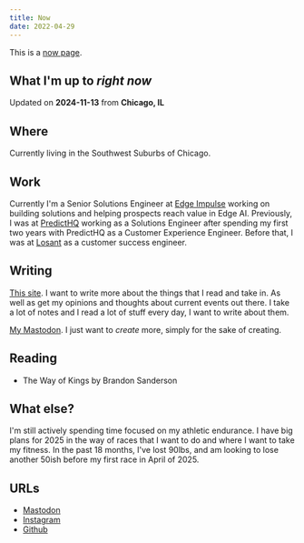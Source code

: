 ```yaml
---
title: Now
date: 2022-04-29
---
```


This is a [now page](https://nownownow.com/about).

## What I'm up to _right now_

Updated on **2024-11-13** from **Chicago, IL**

## Where 

Currently living in the Southwest Suburbs of Chicago. 

## Work

Currently I'm a Senior Solutions Engineer at [Edge Impulse](https://edgeimpulse.com) working on building solutions and helping prospects reach value in Edge AI. Previously, I was at [PredictHQ](https://www.predicthq.com/) working as a Solutions Engineer after spending my first two years with PredictHQ as a Customer Experience Engineer. Before that, I was at [Losant](https://www.losant.com) as a customer success engineer. 

## Writing

[This site](https://github.com/hhheath/personal-site). I want to write more about the things that I read and take in. As well as get my opinions and thoughts about current events out there. I take a lot of notes and I read a lot of stuff every day, I want to write about them. 

[My Mastodon](https://mastodon.social/@hheath_). I just want to _create_ more, simply for the sake of creating. 

## Reading

- The Way of Kings by Brandon Sanderson

## What else?

I'm still actively spending time focused on my athletic endurance. I have big plans for 2025 in the way of races that I want to do and where I want to take my fitness. In the past 18 months, I've lost 90lbs, and am looking to lose another 50ish before my first race in April of 2025. 

## URLs

- [Mastodon](https://mastodon.social/@hheath_)
- [Instagram](https://instagram.com/hhheath_)
- [Github](https://github.com/hhheath)

